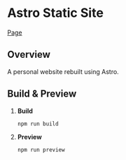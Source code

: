 # Astro Static Site

[Page](https://www.ggme.net)

## Overview

A personal website rebuilt using Astro.

## Build & Preview
1. **Build**

   ```bash
   npm run build
   ```
2. **Preview**

   ```bash
   npm run preview
   ```
